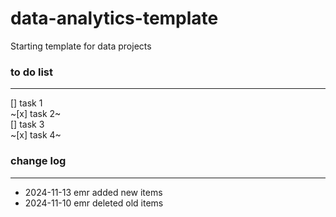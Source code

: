 # data-analytics-template
Starting template for data projects







### to do list
---
[] task 1  
~[x] task 2~  
[] task 3  
~[x] task 4~  


### change log 

---

- 2024-11-13 emr added new items  
- 2024-11-10 emr deleted old items  

